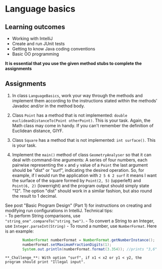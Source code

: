 # Language basics

## Learning outcomes
* Working with IntelliJ 
* Create and run JUnit tests
* Getting to know Java coding conventions 
* Basic OO programming

**It is essential that you use the given method stubs to complete the assignments**

## Assignments 

1. In class `LanguageBasics`, work your way through the methods and implement them according to the instructions 
stated within the methods' Javadoc and/or in the method body. 

2. Class `Point` has a method that is not implemented: `double euclideanDistanceTo(Point otherPoint)`. 
This is your task. Again, the Math class may come in handy. 
If you can't remember the definition of Euclidean distance, GIYF.

3. Class `Square` has a method that is not implemented: `int surface()`. This is your task.

4. Implement the `main()` method of class `GeometryAnalyser` so that it can deal with command-line arguments: 
A series of four numbers,
each pairwise representing the `x` and `y` value of a `Point` the last argument should be "dist" or "surf", indicating 
the desired operation. So, for example, if I would run the application with `2 5 6 2 surf` it means I want the 
surface of the square formed by `Point(2, 5)` (upperleft) and `Point(6, 2)` (lowerright) and the program output should 
simply state "12". The option "dist" should work in a similar fashion, but also round the result to 1 decimal.

See post "Basic Program Design" (Part 1) for instructions on creating and modifying run 
configurations in IntelliJ. 
Technical tips:   
    - To perform String comparisons, use `"string_one".compareTo("string_two")`.
    - To convert a String to an Integer, use `Integer.parseInt(String)`
    - To round a number, use `NumberFormat`. Here is an example:  
    
```java
        NumberFormat numberFormat = NumberFormat.getNumberInstance();
        numberFormat.setMaximumFractionDigits(1);
        System.out.println(numberFormat.format(3.354)); //prints "3,6" in a Dutch Locale
```   

    **_Challenge_**: With option "surf", if x1 < x2 or y1 < y2, the program should print "Illegal input".


